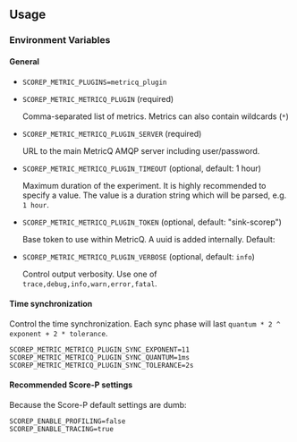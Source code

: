 ## Usage
### Environment Variables

#### General

* `SCOREP_METRIC_PLUGINS=metricq_plugin`

* `SCOREP_METRIC_METRICQ_PLUGIN` (required)

    Comma-separated list of metrics.
    Metrics can also contain wildcards (`*`)

* `SCOREP_METRIC_METRICQ_PLUGIN_SERVER` (required)

    URL to the main MetricQ AMQP server including user/password.

* `SCOREP_METRIC_METRICQ_PLUGIN_TIMEOUT` (optional, default: 1 hour)

    Maximum duration of the experiment.
    It is highly recommended to specify a value.
    The value is a duration string which will be parsed, e.g. `1 hour`.

* `SCOREP_METRIC_METRICQ_PLUGIN_TOKEN` (optional, default: "sink-scorep")

    Base token to use within MetricQ.
    A uuid is added internally. Default: 
    
* `SCOREP_METRIC_METRICQ_PLUGIN_VERBOSE` (optional, default: `info`)

    Control output verbosity. Use one of `trace,debug,info,warn,error,fatal`.

#### Time synchronization

Control the time synchronization.
Each sync phase will last `quantum * 2 ^ exponent + 2 * tolerance`. 

    SCOREP_METRIC_METRICQ_PLUGIN_SYNC_EXPONENT=11
    SCOREP_METRIC_METRICQ_PLUGIN_SYNC_QUANTUM=1ms
    SCOREP_METRIC_METRICQ_PLUGIN_SYNC_TOLERANCE=2s

#### Recommended Score-P settings

Because the Score-P default settings are dumb:

    SCOREP_ENABLE_PROFILING=false
    SCOREP_ENABLE_TRACING=true
